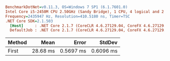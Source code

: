 ``` ini

BenchmarkDotNet=v0.11.3, OS=Windows 7 SP1 (6.1.7601.0)
Intel Core i5-2450M CPU 2.50GHz (Sandy Bridge), 1 CPU, 4 logical and 2 physical cores
Frequency=2435947 Hz, Resolution=410.5180 ns, Timer=TSC
.NET Core SDK=2.1.503
  [Host]     : .NET Core 2.1.7 (CoreCLR 4.6.27129.04, CoreFX 4.6.27129.04), 64bit RyuJIT  [AttachedDebugger]
  DefaultJob : .NET Core 2.1.7 (CoreCLR 4.6.27129.04, CoreFX 4.6.27129.04), 64bit RyuJIT


```
| Method |     Mean |     Error |    StdDev |
|------- |---------:|----------:|----------:|
|  First | 28.68 ms | 0.5697 ms | 0.6096 ms |

